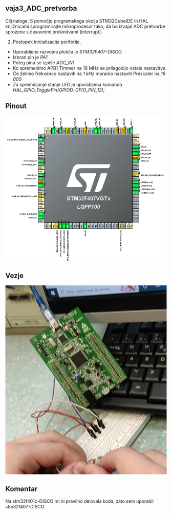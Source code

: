 ## vaja3_ADC_pretvorba

Cilj naloge: S pomočjo programskega okolja STM32CubeIDE in HAL knjižnicami sprogramirajte mikroprocesor tako, da bo izvajal ADC pretvorbe sprožene s časovnimi prekinitvami (interrupt).

2. Postopek inicializacije periferije.  
  - Uporabljena razvojna plošča je *STM32F407-DISCO*
  - Izbran pin je *PA1*
  - Poleg pina se izpiše *ADC_IN1*
  - Ko spremenimo APB1 Timmer na 16 MHz se prilagodijo ostale nastavitve.
  - Če želimo frekvenco nastaviti na *1 kHz* moramo nastaviti Prescaler na *16 000*
  - Za spreminjanje stanje LED je uporabljena komanda *HAL_GPIO_TogglePin(GPIOD, GPIO_PIN_12);*

## Pinout

![Pinout](https://github.com/TomiHawky/vaja3_ADC_pretvorba/blob/main/3.png)

## Vezje

![Pinout](https://raw.githubusercontent.com/TomiHawky/vaja3_ADC_pretvorba/main/VID_20221219_120925_exported_2045.jpg)

## Komentar

Na stm32f401c-DISCO mi ni pravilno delovala koda, zato sem uporabil stm32f407-DISCO.
